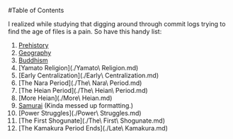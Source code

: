 #Table of Contents

I realized while studying that digging around through commit logs trying to find the age of files is a pain. So have this handy list:

1. [Prehistory](./Prehistory.md)
2. [Geography](./Geography.tex)
3. [Buddhism](./Buddhism.md)
4. [Yamato Religion](./Yamato\ Religion.md)
5. [Early Centralization](./Early\ Centralization.md)
6. [The Nara Period](./The\ Nara\ Period.md)
7. [The Heian Period](./The\ Heian\ Period.md)
8. [More Heian](./More\ Heian.md)
9. [Samurai](./Samurai.md) (Kinda messed up formatting.)
10. [Power Struggles](./Power\ Struggles.md)
11. [The First Shogunate](./The\ First\ Shogunate.md)
12. [The Kamakura Period Ends](./Late\ Kamakura.md)

